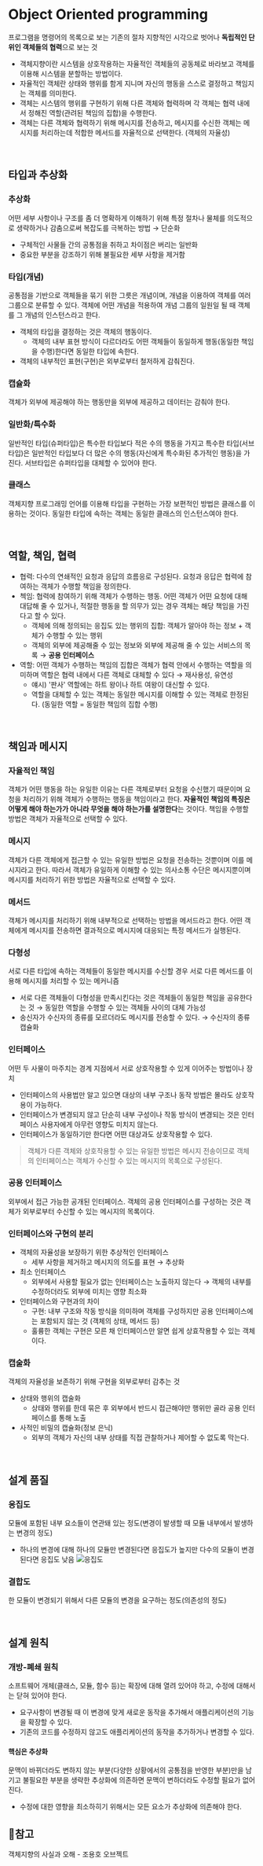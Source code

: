 # Object Oriented programming
프로그램을 명령어의 목록으로 보는 기존의 절차 지향적인 시각으로 벗어나 **독립적인 단위인 객체들의 협력**으로 보는 것
- 객체지향이란 시스템을 상호작용하는 자율적인 객체들의 공동체로 바라보고 객체를 이용해 시스템을 분할하는 방법이다.
- 자율적인 객체란 상태와 행위를 함게 지니며 자신의 행동을 스스로 결정하고 책임지는 객체를 의미한다.
- 객체는 시스템의 행위를 구현하기 위해 다른 객체와 협력하며 각 객체는 협력 내에서 정해진 역할(관려된 책임의 집합)을 수행한다.
- 객체는 다른 객체와 협력하기 위해 메시지를 전송하고, 메시지를 수신한 객체는 메시지를 처리하는데 적합한 메서드를 자율적으로 선택한다. (객체의 자율성)

<br />

## 타입과 추상화

### 추상화
어떤 세부 사항이나 구조를 좀 더 명확하게 이해하기 위해 특정 절차나 물체를 의도적으로 생략하거나 감춤으로써 복잡도를 극복하는 방법 → 단순화
- 구체적인 사물들 간의 공통점을 취하고 차이점은 버리는 일반화
- 중요한 부분을 강조하기 위해 불필요한 세부 사항을 제거함

### 타입(개념)
공통점을 기반으로 객체들을 묶기 위한 그릇은 개념이며, 개념을 이용하여 객체를 여러 그룹으로 분류할 수 있다.
객체에 어떤 개념을 적용하여 개념 그룹의 일원일 될 때 객체를 그 개념의 인스턴스라고 한다.

- 객체의 타입을 결정하는 것은 객체의 행동이다.
  - 객체의 내부 표현 방식이 다르더라도 어떤 객체들이 동일하게 행동(동일한 책임을 수행)한다면 동일한 타입에 속한다.
- 객체의 내부적인 표현(구현)은 외부로부터 철저하게 감춰진다.

### 캡슐화
객체가 외부에 제공해야 하는 행동만을 외부에 제공하고 데이터는 감춰야 한다.

### 일반화/특수화
일반적인 타입(슈퍼타입)은 특수한 타입보다 적은 수의 행동을 가지고 특수한 타입(서브타입)은 일반적인 타입보다 더 많은 수의 행동(자신에게 특수화된 추가적인 행동)을 가진다.
서브타입은 슈퍼타입을 대체할 수 있어야 한다.

### 클래스
객체지향 프로그래밍 언어를 이용해 타입을 구현하는 가장 보편적인 방법은 클래스를 이용하는 것이다.
동일한 타입에 속하는 객체는 동일한 클래스의 인스턴스여야 한다. 

<br />

## 역할, 책임, 협력
- 협력: 다수의 연쇄적인 요청과 응답의 흐름응로 구성된다. 요청과 응답은 협력에 참여하는 객체가 수행할 책임을 정의한다.
- 첵임: 협력에 참여하기 위해 객체가 수행하는 행동. 어떤 객체가 어떤 요청에 대해 대답해 줄 수 있거나, 적절한 행동을 할 의무가 있는 경우 객체는 해당 책임을 가진다고 할 수 있다.
   - 객체에 의해 정의되는 응집도 있는 행위의 집합: 객체가 알아야 하는 정보 + 객체가 수행할 수 있는 행위
   - 객체의 외부에 제공해줄 수 있는 정보와 외부에 제공해 줄 수 있는 서비스의 목록 → **공용 인터페이스**
- 역할: 어떤 객체가 수행하는 책임의 집합은 객체가 협력 안에서 수행하는 역할을 의미하며 역할은 협력 내에서 다른 객체로 대체할 수 있다 → 재사용성, 유연성
   - 얘시) '판사' 역할에는 하트 왕이나 하트 여왕이 대신할 수 있다.
   - 역할을 대체할 수 있는 객체는 동일한 메시지를 이해할 수 있는 객체로 한정된다. (동일한 역할 = 동일한 책임의 집합 수행)

<br />

## 책임과 메시지

### 자율적인 책임
객체가 어떤 행동을 하는 유일한 이유는 다른 객체로부터 요청을 수신했기 때문이며 요청을 처리하기 위해 객체가 수행하는 행동을 책임이라고 한다.
**자율적인 책임의 특징은 어떻게 해야 하는가가 아니라 무엇을 해야 하는가를 설명한다**는 것이다. 책임을 수행할 방법은 객체가 자율적으로 선택할 수 있다.

### 메시지
객체가 다른 객체에게 접근할 수 있는 유일한 방법은 요청을 전송하는 것뿐이며 이를 메시지라고 한다.
따라서 객체가 유일하게 이해할 수 있는 의사소통 수단은 메시지뿐이며 메시지를 처리하기 위한 방법은 자율적으로 선택할 수 있다.

### 메서드
객체가 메시지를 처리하기 위해 내부적으로 선택하는 방법을 메서드라고 한다. 어떤 객체에게 메시지를 전송하면 결과적으로 메시지에 대응되는 특정 메서드가 실행된다.

### 다형성
서로 다른 타입에 속하는 객체들이 동일한 메시지를 수신할 경우 서로 다른 메서드를 이용해 메시지를 처리할 수 있는 메커니즘
- 서로 다른 객체들이 다형성을 만족시킨다는 것은 객체들이 동일한 책임을 공유한다는 것 → 동일한 역할을 수행할 수 있는 객체들 사이의 대체 가능성
- 송신자가 수신자의 종류를 모르더라도 메시지를 전송할 수 있다. → 수신자의 종류 캡슐화

### 인터페이스
어떤 두 사물이 마주치는 경계 지점에서 서로 상호작용할 수 있게 이어주는 방법이나 장치
- 인터페이스의 사용법만 알고 있으면 대상의 내부 구조나 동작 방법은 몰라도 상호작용이 가능하다.
- 인터페이스가 변경되지 않고 단순히 내부 구성이나 작동 방식이 변경되는 것은 인터페이스 사용자에게 아무런 영향도 미치지 않는다.
- 인터페이스가 동일하기만 한다면 어떤 대상과도 상호작용할 수 있다.

> 객체가 다른 객체와 상호작용할 수 있는 유일한 방법은 메시지 전송이므로 객체의 인터페이스는 객체가 수신할 수 있는 메시지의 목록으로 구성된다.

### 공용 인터페이스
외부에서 접근 가능한 공개된 인터페이스. 객체의 공용 인터페이스를 구성하는 것은 객체가 외부로부터 수신할 수 있는 메시지의 목록이다.

### 인터페이스와 구현의 분리
- 객체의 자율성을 보장하기 위한 추상적인 인터페이스
  - 세부 사항을 제거하고 메시지의 의도를 표현 → 추상화
- 최소 인터페이스
  - 외부에서 사용할 필요가 없는 인터페이스는 노출하지 않는다 →  객체의 내부를 수정하더라도 외부에 미치는 영향 최소화
- 인터페이스와 구현과의 차이
  - 구현: 내부 구조와 작동 방식을 의미하며 객체를 구성하지만 공용 인터페이스에는 포함되지 않는 것 (객체의 상태, 메서드 등)
  - 훌륭한 객체는 구현은 모른 채 인터페이스만 알면 쉽게 상효작용할 수 있는 객체이다.
 
### 캡술화
객체의 자율성을 보존하기 위해 구현을 외부로부터 감추는 것
- 상태와 행위의 캡술화
  - 상태와 행위를 한데 묶은 후 외부에서 반드시 접근해야만 행위만 골라 공용 인터페이스를 통해 노출
- 사적인 비밀의 캡슐화(정보 은닉)
  - 외부의 객체가 자신의 내부 상태를 직접 관찰하거나 제어할 수 없도록 막는다.


<br />

## 설계 품질

### 응집도 
모듈에 포함된 내부 요소들이 연관돼 있는 정도(변경이 발생할 때 모듈 내부에서 발생하는 변경의 정도)
- 하나의 변경에 대해 하나의 모듈만 변경된다면 응집도가 높지만 다수의 모듈이 변경된다면 응집도 낮음
![응집도](https://wikibook.co.kr/images/errata/object/object-4-2.png)

### 결합도
한 모듈이 변경되기 위해서 다른 모듈의 변경을 요구하는 정도(의존성의 정도)

 <br />
 
## 설계 원칙

### 개방-폐쇄 원칙
소프트웨어 개체(클래스, 모듈, 함수 등)는 확장에 대해 열려 있어야 하고, 수정에 대해서는 닫혀 있어야 한다.
- 요구사항이 변경될 때 이 변경에 맞게 새로운 동작을 추가해서 애플리케이션의 기능을 확장할 수 있다.
- 기존의 코드를 수정하지 않고도 애플리케이션의 동작을 추가하거나 변경할 수 있다.

#### 핵심은 추상화
문맥이 바뀌더라도 변하지 않는 부분(다양한 상황에서의 공통점을 반영한 부분)만을 남기고 불필요한 부분을 생략한 추상화에 의존하면 문맥이 변하더라도 수정할 필요가 없어진다.
- 수정에 대한 영향을 최소하히기 위해서는 모든 요소가 추상화에 의존해야 한다.

## 🔗참고
객체지향의 사실과 오해 - 조용호 
오브젝트
